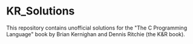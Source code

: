 # KR_Solutions
This repository contains unofficial solutions for the "The C Programming Language" book
by Brian Kernighan and Dennis Ritchie (the K&R book).
